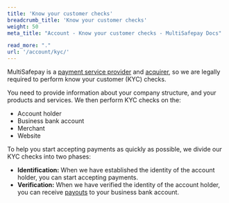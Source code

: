 ```yaml
---
title: 'Know your customer checks'
breadcrumb_title: 'Know your customer checks'
weight: 50
meta_title: "Account - Know your customer checks - MultiSafepay Docs"

read_more: "."
url: '/account/kyc/'
---
```


MultiSafepay is a [payment service provider](/getting-started/glossary/#payment-service-provider-psp) and [acquirer](/getting-started/glossary/#acquirer), so we are legally required to perform know your customer (KYC) checks.  

You need to provide information about your company structure, and your products and services. We then perform KYC checks on the:

- Account holder
- Business bank account
- Merchant
- Website

To help you start accepting payments as quickly as possible, we divide our KYC checks into two phases:

- **Identification:** When we have established the identity of the account holder, you can start accepting payments.
- **Verification:** When we have verified the identity of the account holder, you can receive [payouts](/account/payouts/) to your business bank account.